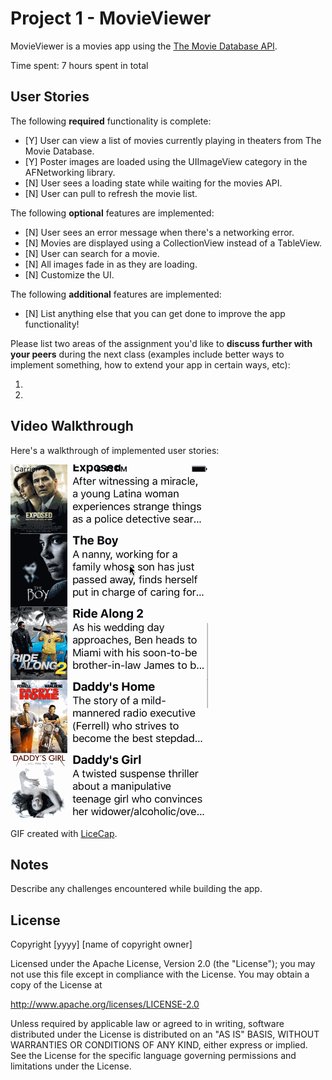 # Project 1 - MovieViewer

MovieViewer is a movies app using the [The Movie Database API](http://docs.themoviedb.apiary.io/#).

Time spent: 7 hours spent in total

## User Stories

The following **required** functionality is complete:

- [Y] User can view a list of movies currently playing in theaters from The Movie Database.
- [Y] Poster images are loaded using the UIImageView category in the AFNetworking library.
- [N] User sees a loading state while waiting for the movies API.
- [N] User can pull to refresh the movie list.

The following **optional** features are implemented:

- [N] User sees an error message when there's a networking error.
- [N] Movies are displayed using a CollectionView instead of a TableView.
- [N] User can search for a movie.
- [N] All images fade in as they are loading.
- [N] Customize the UI.

The following **additional** features are implemented:

- [N] List anything else that you can get done to improve the app functionality!

Please list two areas of the assignment you'd like to **discuss further with your peers** during the next class (examples include better ways to implement something, how to extend your app in certain ways, etc):

1. 
2. 

## Video Walkthrough 

Here's a walkthrough of implemented user stories:

<img src='https://raw.githubusercontent.com/Ghayrulla/Week1_Flicks/master/MovieViewer_2.gif' title='Video Walkthrough' width='' alt='Video Walkthrough' />

GIF created with [LiceCap](http://www.cockos.com/licecap/).

## Notes

Describe any challenges encountered while building the app.

## License

Copyright [yyyy] [name of copyright owner]

Licensed under the Apache License, Version 2.0 (the "License");
you may not use this file except in compliance with the License.
You may obtain a copy of the License at

http://www.apache.org/licenses/LICENSE-2.0

Unless required by applicable law or agreed to in writing, software
distributed under the License is distributed on an "AS IS" BASIS,
WITHOUT WARRANTIES OR CONDITIONS OF ANY KIND, either express or implied.
See the License for the specific language governing permissions and
limitations under the License.

